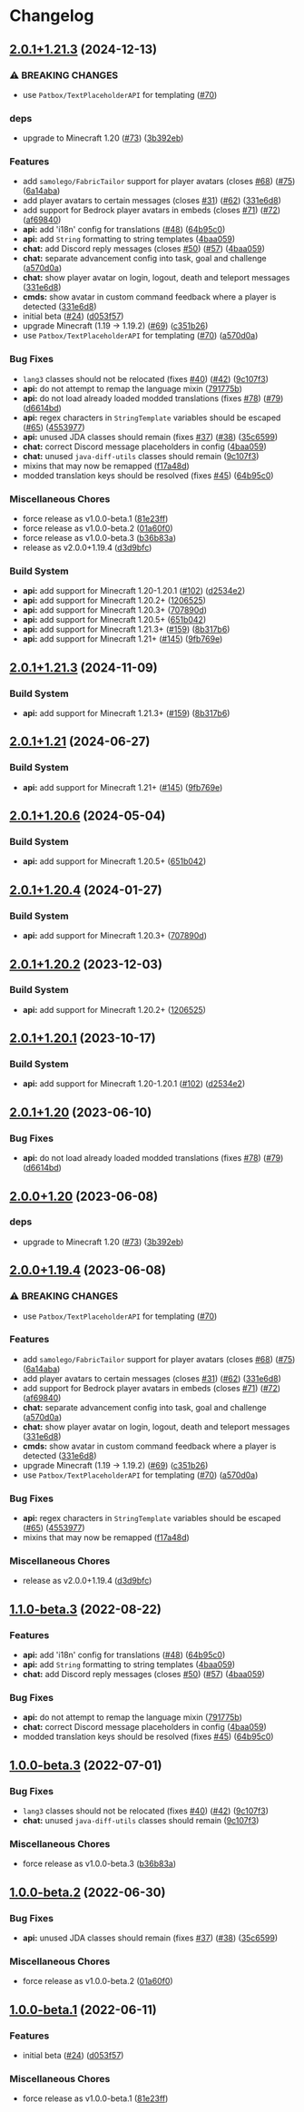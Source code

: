 # Changelog

## [2.0.1+1.21.3](https://github.com/rradillen/minecord/compare/api-v2.0.1+1.21.3...api-v2.0.1+1.21.3) (2024-12-13)


### ⚠ BREAKING CHANGES

* use `Patbox/TextPlaceholderAPI` for templating ([#70](https://github.com/rradillen/minecord/issues/70))

### deps

* upgrade to Minecraft 1.20 ([#73](https://github.com/rradillen/minecord/issues/73)) ([3b392eb](https://github.com/rradillen/minecord/commit/3b392eb8d7776ab3cc0384b62c1aeb50c90308a9))


### Features

* add `samolego/FabricTailor` support for player avatars (closes [#68](https://github.com/rradillen/minecord/issues/68)) ([#75](https://github.com/rradillen/minecord/issues/75)) ([6a14aba](https://github.com/rradillen/minecord/commit/6a14abafc15c69d2cf650654858d9bf7e57f5877))
* add player avatars to certain messages (closes [#31](https://github.com/rradillen/minecord/issues/31)) ([#62](https://github.com/rradillen/minecord/issues/62)) ([331e6d8](https://github.com/rradillen/minecord/commit/331e6d839dd1d60424d9d13976fd9c525bc32541))
* add support for Bedrock player avatars in embeds (closes [#71](https://github.com/rradillen/minecord/issues/71)) ([#72](https://github.com/rradillen/minecord/issues/72)) ([af69840](https://github.com/rradillen/minecord/commit/af69840f2c2fa7e568459aa6063ee716a719a04f))
* **api:** add 'i18n' config for translations ([#48](https://github.com/rradillen/minecord/issues/48)) ([64b95c0](https://github.com/rradillen/minecord/commit/64b95c018cf041392e96c2cbde111df5e34ae1e0))
* **api:** add `String` formatting to string templates ([4baa059](https://github.com/rradillen/minecord/commit/4baa05986911815d36129f59e9a538ef9c3fed0f))
* **chat:** add Discord reply messages (closes [#50](https://github.com/rradillen/minecord/issues/50)) ([#57](https://github.com/rradillen/minecord/issues/57)) ([4baa059](https://github.com/rradillen/minecord/commit/4baa05986911815d36129f59e9a538ef9c3fed0f))
* **chat:** separate advancement config into task, goal and challenge ([a570d0a](https://github.com/rradillen/minecord/commit/a570d0a2fde10a012224c8cab16b7448b2967a1d))
* **chat:** show player avatar on login, logout, death and teleport messages ([331e6d8](https://github.com/rradillen/minecord/commit/331e6d839dd1d60424d9d13976fd9c525bc32541))
* **cmds:** show avatar in custom command feedback where a player is detected ([331e6d8](https://github.com/rradillen/minecord/commit/331e6d839dd1d60424d9d13976fd9c525bc32541))
* initial beta ([#24](https://github.com/rradillen/minecord/issues/24)) ([d053f57](https://github.com/rradillen/minecord/commit/d053f579fd80b90b2d954f86f1611bc92d63ce7d))
* upgrade Minecraft (1.19 -&gt; 1.19.2) ([#69](https://github.com/rradillen/minecord/issues/69)) ([c351b26](https://github.com/rradillen/minecord/commit/c351b2682cf67e6c02901643e052960f0a5856bd))
* use `Patbox/TextPlaceholderAPI` for templating ([#70](https://github.com/rradillen/minecord/issues/70)) ([a570d0a](https://github.com/rradillen/minecord/commit/a570d0a2fde10a012224c8cab16b7448b2967a1d))


### Bug Fixes

* `lang3` classes should not be relocated (fixes [#40](https://github.com/rradillen/minecord/issues/40)) ([#42](https://github.com/rradillen/minecord/issues/42)) ([9c107f3](https://github.com/rradillen/minecord/commit/9c107f32d5e5566a96ce2d8c05d2e9e8ff7ea0f5))
* **api:** do not attempt to remap the language mixin ([791775b](https://github.com/rradillen/minecord/commit/791775b14dc1565b636e45bf164905aac36de948))
* **api:** do not load already loaded modded translations (fixes [#78](https://github.com/rradillen/minecord/issues/78)) ([#79](https://github.com/rradillen/minecord/issues/79)) ([d6614bd](https://github.com/rradillen/minecord/commit/d6614bd191f266007f1be0cf8cedee26f23ee711))
* **api:** regex characters in `StringTemplate` variables should be escaped ([#65](https://github.com/rradillen/minecord/issues/65)) ([4553977](https://github.com/rradillen/minecord/commit/45539770ccdd15164d481a0132c6f01db467823a))
* **api:** unused JDA classes should remain (fixes [#37](https://github.com/rradillen/minecord/issues/37)) ([#38](https://github.com/rradillen/minecord/issues/38)) ([35c6599](https://github.com/rradillen/minecord/commit/35c6599ecb299639eae41cad2a0eb62086dc2b22))
* **chat:** correct Discord message placeholders in config ([4baa059](https://github.com/rradillen/minecord/commit/4baa05986911815d36129f59e9a538ef9c3fed0f))
* **chat:** unused `java-diff-utils` classes should remain ([9c107f3](https://github.com/rradillen/minecord/commit/9c107f32d5e5566a96ce2d8c05d2e9e8ff7ea0f5))
* mixins that may now be remapped ([f17a48d](https://github.com/rradillen/minecord/commit/f17a48d816a617ae37fc05159835527f2541f537))
* modded translation keys should be resolved (fixes [#45](https://github.com/rradillen/minecord/issues/45)) ([64b95c0](https://github.com/rradillen/minecord/commit/64b95c018cf041392e96c2cbde111df5e34ae1e0))


### Miscellaneous Chores

* force release as v1.0.0-beta.1 ([81e23ff](https://github.com/rradillen/minecord/commit/81e23ff11d404b1acf4073628320d82200de583c))
* force release as v1.0.0-beta.2 ([01a60f0](https://github.com/rradillen/minecord/commit/01a60f027e376acc5baa098f80188426487e9dc4))
* force release as v1.0.0-beta.3 ([b36b83a](https://github.com/rradillen/minecord/commit/b36b83a64e8d5d78b27d58dab932d55f7937e1f8))
* release as v2.0.0+1.19.4 ([d3d9bfc](https://github.com/rradillen/minecord/commit/d3d9bfc1c030ee7da967adc23b02bc5da980c690))


### Build System

* **api:** add support for Minecraft 1.20-1.20.1 ([#102](https://github.com/rradillen/minecord/issues/102)) ([d2534e2](https://github.com/rradillen/minecord/commit/d2534e2e8c7d1a3a107d8d54b9ec8f0cf4cdfc73))
* **api:** add support for Minecraft 1.20.2+ ([1206525](https://github.com/rradillen/minecord/commit/120652589dc23b488255c488ef071398130afbfe))
* **api:** add support for Minecraft 1.20.3+ ([707890d](https://github.com/rradillen/minecord/commit/707890d170b51345907bf06b775ca36c50d0108a))
* **api:** add support for Minecraft 1.20.5+ ([651b042](https://github.com/rradillen/minecord/commit/651b04215546814b68aaf3162cf46ab51c63a82d))
* **api:** add support for Minecraft 1.21.3+ ([#159](https://github.com/rradillen/minecord/issues/159)) ([8b317b6](https://github.com/rradillen/minecord/commit/8b317b6639884bfa051cb15cc6a667a49241a5e0))
* **api:** add support for Minecraft 1.21+ ([#145](https://github.com/rradillen/minecord/issues/145)) ([9fb769e](https://github.com/rradillen/minecord/commit/9fb769e295e3013ac8db7f53013a273d886bcf90))

## [2.0.1+1.21.3](https://github.com/axieum/minecord/compare/api-v2.0.1+1.21...api-v2.0.1+1.21.3) (2024-11-09)


### Build System

* **api:** add support for Minecraft 1.21.3+ ([#159](https://github.com/axieum/minecord/issues/159)) ([8b317b6](https://github.com/axieum/minecord/commit/8b317b6639884bfa051cb15cc6a667a49241a5e0))

## [2.0.1+1.21](https://github.com/axieum/minecord/compare/api-v2.0.1+1.20.6...api-v2.0.1+1.21) (2024-06-27)


### Build System

* **api:** add support for Minecraft 1.21+ ([#145](https://github.com/axieum/minecord/issues/145)) ([9fb769e](https://github.com/axieum/minecord/commit/9fb769e295e3013ac8db7f53013a273d886bcf90))

## [2.0.1+1.20.6](https://github.com/axieum/minecord/compare/api-v2.0.1+1.20.4...api-v2.0.1+1.20.6) (2024-05-04)


### Build System

* **api:** add support for Minecraft 1.20.5+ ([651b042](https://github.com/axieum/minecord/commit/651b04215546814b68aaf3162cf46ab51c63a82d))

## [2.0.1+1.20.4](https://github.com/axieum/minecord/compare/api-v2.0.1+1.20.2...api-v2.0.1+1.20.4) (2024-01-27)


### Build System

* **api:** add support for Minecraft 1.20.3+ ([707890d](https://github.com/axieum/minecord/commit/707890d170b51345907bf06b775ca36c50d0108a))

## [2.0.1+1.20.2](https://github.com/axieum/minecord/compare/api-v2.0.1+1.20.1...api-v2.0.1+1.20.2) (2023-12-03)


### Build System

* **api:** add support for Minecraft 1.20.2+ ([1206525](https://github.com/axieum/minecord/commit/120652589dc23b488255c488ef071398130afbfe))

## [2.0.1+1.20.1](https://github.com/axieum/minecord/compare/api-v2.0.1+1.20...api-v2.0.1+1.20.1) (2023-10-17)


### Build System

* **api:** add support for Minecraft 1.20-1.20.1 ([#102](https://github.com/axieum/minecord/issues/102)) ([d2534e2](https://github.com/axieum/minecord/commit/d2534e2e8c7d1a3a107d8d54b9ec8f0cf4cdfc73))

## [2.0.1+1.20](https://github.com/axieum/minecord/compare/api-v2.0.0+1.20...api-v2.0.1+1.20) (2023-06-10)


### Bug Fixes

* **api:** do not load already loaded modded translations (fixes [#78](https://github.com/axieum/minecord/issues/78)) ([#79](https://github.com/axieum/minecord/issues/79)) ([d6614bd](https://github.com/axieum/minecord/commit/d6614bd191f266007f1be0cf8cedee26f23ee711))

## [2.0.0+1.20](https://github.com/axieum/minecord/compare/api-v2.0.0+1.19.4...api-v2.0.0+1.20) (2023-06-08)


### deps

* upgrade to Minecraft 1.20 ([#73](https://github.com/axieum/minecord/issues/73)) ([3b392eb](https://github.com/axieum/minecord/commit/3b392eb8d7776ab3cc0384b62c1aeb50c90308a9))

## [2.0.0+1.19.4](https://github.com/axieum/minecord/compare/api-v1.1.0-beta.3...api-v2.0.0+1.19.4) (2023-06-08)


### ⚠ BREAKING CHANGES

* use `Patbox/TextPlaceholderAPI` for templating ([#70](https://github.com/axieum/minecord/issues/70))

### Features

* add `samolego/FabricTailor` support for player avatars (closes [#68](https://github.com/axieum/minecord/issues/68)) ([#75](https://github.com/axieum/minecord/issues/75)) ([6a14aba](https://github.com/axieum/minecord/commit/6a14abafc15c69d2cf650654858d9bf7e57f5877))
* add player avatars to certain messages (closes [#31](https://github.com/axieum/minecord/issues/31)) ([#62](https://github.com/axieum/minecord/issues/62)) ([331e6d8](https://github.com/axieum/minecord/commit/331e6d839dd1d60424d9d13976fd9c525bc32541))
* add support for Bedrock player avatars in embeds (closes [#71](https://github.com/axieum/minecord/issues/71)) ([#72](https://github.com/axieum/minecord/issues/72)) ([af69840](https://github.com/axieum/minecord/commit/af69840f2c2fa7e568459aa6063ee716a719a04f))
* **chat:** separate advancement config into task, goal and challenge ([a570d0a](https://github.com/axieum/minecord/commit/a570d0a2fde10a012224c8cab16b7448b2967a1d))
* **chat:** show player avatar on login, logout, death and teleport messages ([331e6d8](https://github.com/axieum/minecord/commit/331e6d839dd1d60424d9d13976fd9c525bc32541))
* **cmds:** show avatar in custom command feedback where a player is detected ([331e6d8](https://github.com/axieum/minecord/commit/331e6d839dd1d60424d9d13976fd9c525bc32541))
* upgrade Minecraft (1.19 -&gt; 1.19.2) ([#69](https://github.com/axieum/minecord/issues/69)) ([c351b26](https://github.com/axieum/minecord/commit/c351b2682cf67e6c02901643e052960f0a5856bd))
* use `Patbox/TextPlaceholderAPI` for templating ([#70](https://github.com/axieum/minecord/issues/70)) ([a570d0a](https://github.com/axieum/minecord/commit/a570d0a2fde10a012224c8cab16b7448b2967a1d))


### Bug Fixes

* **api:** regex characters in `StringTemplate` variables should be escaped ([#65](https://github.com/axieum/minecord/issues/65)) ([4553977](https://github.com/axieum/minecord/commit/45539770ccdd15164d481a0132c6f01db467823a))
* mixins that may now be remapped ([f17a48d](https://github.com/axieum/minecord/commit/f17a48d816a617ae37fc05159835527f2541f537))


### Miscellaneous Chores

* release as v2.0.0+1.19.4 ([d3d9bfc](https://github.com/axieum/minecord/commit/d3d9bfc1c030ee7da967adc23b02bc5da980c690))

## [1.1.0-beta.3](https://github.com/axieum/minecord/compare/api-v1.0.0-beta.3...api-v1.1.0-beta.3) (2022-08-22)


### Features

* **api:** add 'i18n' config for translations ([#48](https://github.com/axieum/minecord/issues/48)) ([64b95c0](https://github.com/axieum/minecord/commit/64b95c018cf041392e96c2cbde111df5e34ae1e0))
* **api:** add `String` formatting to string templates ([4baa059](https://github.com/axieum/minecord/commit/4baa05986911815d36129f59e9a538ef9c3fed0f))
* **chat:** add Discord reply messages (closes [#50](https://github.com/axieum/minecord/issues/50)) ([#57](https://github.com/axieum/minecord/issues/57)) ([4baa059](https://github.com/axieum/minecord/commit/4baa05986911815d36129f59e9a538ef9c3fed0f))


### Bug Fixes

* **api:** do not attempt to remap the language mixin ([791775b](https://github.com/axieum/minecord/commit/791775b14dc1565b636e45bf164905aac36de948))
* **chat:** correct Discord message placeholders in config ([4baa059](https://github.com/axieum/minecord/commit/4baa05986911815d36129f59e9a538ef9c3fed0f))
* modded translation keys should be resolved (fixes [#45](https://github.com/axieum/minecord/issues/45)) ([64b95c0](https://github.com/axieum/minecord/commit/64b95c018cf041392e96c2cbde111df5e34ae1e0))

## [1.0.0-beta.3](https://github.com/axieum/minecord/compare/api-v1.0.0-beta.2...api-v1.0.0-beta.3) (2022-07-01)


### Bug Fixes

* `lang3` classes should not be relocated (fixes [#40](https://github.com/axieum/minecord/issues/40)) ([#42](https://github.com/axieum/minecord/issues/42)) ([9c107f3](https://github.com/axieum/minecord/commit/9c107f32d5e5566a96ce2d8c05d2e9e8ff7ea0f5))
* **chat:** unused `java-diff-utils` classes should remain ([9c107f3](https://github.com/axieum/minecord/commit/9c107f32d5e5566a96ce2d8c05d2e9e8ff7ea0f5))


### Miscellaneous Chores

* force release as v1.0.0-beta.3 ([b36b83a](https://github.com/axieum/minecord/commit/b36b83a64e8d5d78b27d58dab932d55f7937e1f8))

## [1.0.0-beta.2](https://github.com/axieum/minecord/compare/api-v1.0.0-beta.1...api-v1.0.0-beta.2) (2022-06-30)


### Bug Fixes

* **api:** unused JDA classes should remain (fixes [#37](https://github.com/axieum/minecord/issues/37)) ([#38](https://github.com/axieum/minecord/issues/38)) ([35c6599](https://github.com/axieum/minecord/commit/35c6599ecb299639eae41cad2a0eb62086dc2b22))


### Miscellaneous Chores

* force release as v1.0.0-beta.2 ([01a60f0](https://github.com/axieum/minecord/commit/01a60f027e376acc5baa098f80188426487e9dc4))

## [1.0.0-beta.1](https://github.com/axieum/minecord/compare/api-v1.0.0-alpha.1...api-v1.0.0-beta.1) (2022-06-11)


### Features

* initial beta ([#24](https://github.com/axieum/minecord/issues/24)) ([d053f57](https://github.com/axieum/minecord/commit/d053f579fd80b90b2d954f86f1611bc92d63ce7d))


### Miscellaneous Chores

* force release as v1.0.0-beta.1 ([81e23ff](https://github.com/axieum/minecord/commit/81e23ff11d404b1acf4073628320d82200de583c))
